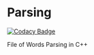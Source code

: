 # Parsing 

[![Codacy Badge](https://api.codacy.com/project/badge/Grade/ef564377d4df4cbb85e09a094b095b11)](https://app.codacy.com/gh/freshskates/Parsing?utm_source=github.com&utm_medium=referral&utm_content=freshskates/Parsing&utm_campaign=Badge_Grade_Settings)

File of Words Parsing in C++
